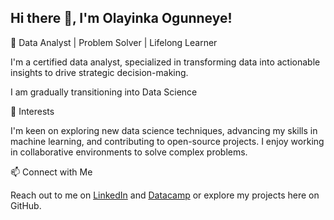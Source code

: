 ## Hi there 👋, I'm Olayinka Ogunneye!

🎯 Data Analyst | Problem Solver | Lifelong Learner

I'm a certified data analyst, specialized in transforming data into actionable insights to drive strategic decision-making.

I am gradually transitioning into Data Science

🌟 Interests

I'm keen on exploring new data science techniques, advancing my skills in machine learning, and contributing to open-source projects. I enjoy working in collaborative environments to solve complex problems.

📫 Connect with Me

Reach out to me on [LinkedIn](https://www.linkedin.com/in/olayinkaogunneye) and [Datacamp](https://www.datacamp.com/portfolio/olayinkaogunneye) or explore my projects here on GitHub.

